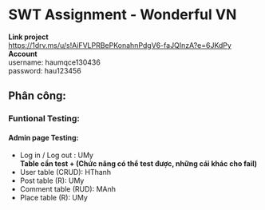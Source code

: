 # SWT Assignment - Wonderful VN 
**Link project** \
https://1drv.ms/u/s!AiFVLPRBePKonahnPdgV6-faJQInzA?e=6JKdPy \
**Account** \
username: haumqce130436 \
password: hau123456 
## Phân công: 
### Funtional Testing:
#### Admin page Testing:
- Log in / Log out : UMy \
**Table cần test + (Chức năng có thể test được, những cái khác cho fail)** 
- User table (CRUD): HThanh
- Post table (R): UMy 
- Comment table (RUD): MAnh
- Place table (R): UMy
